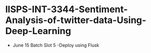 # llSPS-INT-3344-Sentiment-Analysis-of-twitter-data-Using-Deep-Learning

- June 15 Batch Slot 5
-Deploy using Flusk
